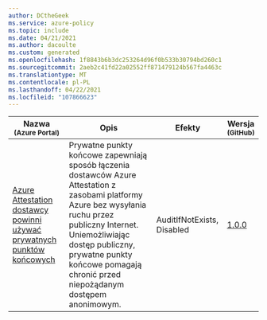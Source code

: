```yaml
---
author: DCtheGeek
ms.service: azure-policy
ms.topic: include
ms.date: 04/21/2021
ms.author: dacoulte
ms.custom: generated
ms.openlocfilehash: 1f8843b6b3dc253264d96f0b533b30794bd260c1
ms.sourcegitcommit: 2aeb2c41fd22a02552ff871479124b567fa4463c
ms.translationtype: MT
ms.contentlocale: pl-PL
ms.lasthandoff: 04/22/2021
ms.locfileid: "107866623"
---
```

|Nazwa<br /><sub>(Azure Portal)</sub> |Opis |Efekty |Wersja<br /><sub>(GitHub)</sub> |
|---|---|---|---|
|[Azure Attestation dostawcy powinni używać prywatnych punktów końcowych](https://portal.azure.com/#blade/Microsoft_Azure_Policy/PolicyDetailBlade/definitionId/%2Fproviders%2FMicrosoft.Authorization%2FpolicyDefinitions%2F7b256a2d-058b-41f8-bed9-3f870541c40a) |Prywatne punkty końcowe zapewniają sposób łączenia dostawców Azure Attestation z zasobami platformy Azure bez wysyłania ruchu przez publiczny Internet. Uniemożliwiając dostęp publiczny, prywatne punkty końcowe pomagają chronić przed niepożądanym dostępem anonimowym. |AuditIfNotExists, Disabled |[1.0.0](https://github.com/Azure/azure-policy/blob/master/built-in-policies/policyDefinitions/Attestation/Attestation_PrivateLink_AuditIfNotExists.json) |
